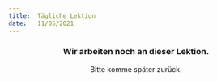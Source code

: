 ```yaml
---
title:  Tägliche Lektion
date:   11/05/2021
---
```


### <center>Wir arbeiten noch an dieser Lektion.</center>
<center>Bitte komme später zurück.</center>